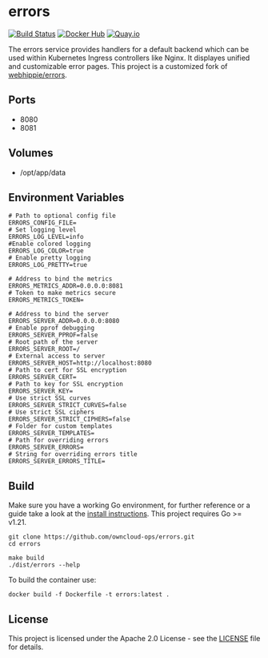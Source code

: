 # errors

[![Build Status](https://drone.owncloud.com/api/badges/owncloud-ops/errors/status.svg)](https://drone.owncloud.com/owncloud-ops/errors)
[![Docker Hub](https://img.shields.io/badge/docker-latest-blue.svg?logo=docker&logoColor=white)](https://hub.docker.com/r/owncloudops/errors)
[![Quay.io](https://img.shields.io/badge/quay-latest-blue.svg?logo=docker&logoColor=white)](https://quay.io/repository/owncloudops/errors)

The errors service provides handlers for a default backend which can be used within Kubernetes Ingress controllers like Nginx. It displayes unified and customizable error pages. This project is a customized fork of [webhippie/errors](https://github.com/webhippie/errors).

## Ports

- 8080
- 8081

## Volumes

- /opt/app/data

## Environment Variables

```Shell
# Path to optional config file
ERRORS_CONFIG_FILE=
# Set logging level
ERRORS_LOG_LEVEL=info
#Enable colored logging
ERRORS_LOG_COLOR=true
# Enable pretty logging
ERRORS_LOG_PRETTY=true

# Address to bind the metrics
ERRORS_METRICS_ADDR=0.0.0.0:8081
# Token to make metrics secure
ERRORS_METRICS_TOKEN=

# Address to bind the server
ERRORS_SERVER_ADDR=0.0.0.0:8080
# Enable pprof debugging
ERRORS_SERVER_PPROF=false
# Root path of the server
ERRORS_SERVER_ROOT=/
# External access to server
ERRORS_SERVER_HOST=http://localhost:8080
# Path to cert for SSL encryption
ERRORS_SERVER_CERT=
# Path to key for SSL encryption
ERRORS_SERVER_KEY=
# Use strict SSL curves
ERRORS_SERVER_STRICT_CURVES=false
# Use strict SSL ciphers
ERRORS_SERVER_STRICT_CIPHERS=false
# Folder for custom templates
ERRORS_SERVER_TEMPLATES=
# Path for overriding errors
ERRORS_SERVER_ERRORS=
# String for overriding errors title
ERRORS_SERVER_ERRORS_TITLE=
```

## Build

Make sure you have a working Go environment, for further reference or a guide take a look at the [install instructions](https://golang.org/doc/install.html). This project requires Go >= v1.21.

```Shell
git clone https://github.com/owncloud-ops/errors.git
cd errors

make build
./dist/errors --help
```

To build the container use:

```Shell
docker build -f Dockerfile -t errors:latest .
```

## License

This project is licensed under the Apache 2.0 License - see the [LICENSE](https://github.com/owncloud-ops/errors/blob/main/LICENSE) file for details.
